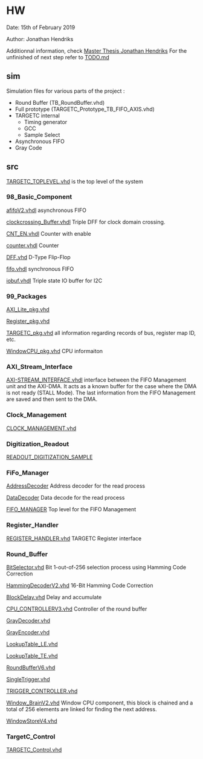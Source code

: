 # HW
Date: 15th of February 2019

Author: Jonathan Hendriks

Additionnal information, check [Master Thesis Jonathan Hendriks](WATCHMAN/Documentation/Master_Thesis)
For the unfinished of next step refer to [TODO.md](TODO.md)

## sim
Simulation files for various parts of the project :
- 	Round Buffer (TB_RoundBuffer.vhd)
- 	Full prototype (TARGETC_Prototype_TB_FIFO_AXIS.vhd)
- 	TARGETC internal
	-	Timing generator
	-	GCC 
	-	Sample Select
-	Asynchronous FIFO
-	Gray Code
	
## src
[TARGETC_TOPLEVEL.vhd](src/TARGETC_TOPLEVEL.vhd) is the top level of the system
### 98_Basic_Component
[afifoV2.vhdl](src/98_Basic_Component/afifoV2.vhdl) asynchronous FIFO

[clockcrossing_Buffer.vhdl](src/98_Basic_Component/clockcrossing_Buffer.vhd) Triple DFF for clock domain crossing.

[CNT_EN.vhdl](src/98_Basic_Component/CNT_EN.vhdl) Counter with enable

[counter.vhdl](src/98_Basic_Component/counter.vhdl) Counter 

[DFF.vhd](src/98_Basic_Component/DFF.vhd) D-Type Flip-Flop

[fifo.vhdl](src/98_Basic_Component/fifo.vhdl) synchronous FIFO

[iobuf.vhdl](src/98_Basic_Component/iobuf.vhd) Triple state IO buffer for I2C

### 99_Packages
[AXI_Lite_pkg.vhd](src/99_Packages/AXI_Lite_pkg.vhd)

[Register_pkg.vhd](src/99_Packages/Register_pkg.vhd)

[TARGETC_pkg.vhd](src/99_Packages/TARGETC_pkg.vhd) all information regarding records of bus, register map ID,  etc.

[WindowCPU_pkg.vhd](src/99_Packages/WindowCPU_pkg.vhd) CPU informaiton

### AXI_Stream_Interface
[AXI-STREAM_INTERFACE.vhdl](src/AXI_Stream_Interface/AXI-STREAM_INTERFACE.vhdl) interface between the FIFO Management unit and the AXI-DMA. It acts as a known buffer for the case where the DMA is not ready (STALL Mode). The last information from the FIFO Management are saved and then sent to the DMA.

### Clock_Management
[CLOCK_MANAGEMENT.vhd](src/Clock_Management/CLOCK_MANAGEMENT.vhd)

### Digitization_Readout
[READOUT_DIGITIZATION_SAMPLE](src/Digitization_Readout/READOUT_DIGITIZATION_SAMPLE.vhd)

### FiFo_Manager
[AddressDecoder](src/FiFo_Manager/AddressDecoder.vhdl) Address decoder for the read process 

[DataDecoder](src/FiFo_Manager/DataDecoder.vhdl) Data decode for the read process

[FIFO_MANAGER](src/FiFo_Manager/FIFO_MANAGER.vhdl) Top level for the FIFO Management

### Register_Handler
[REGISTER_HANDLER.vhd](src/Register_Handler/REGISTER_HANDLER.vhd) TARGETC Register interface

### Round_Buffer
[BitSelector.vhd](src/Round_Buffer/BitSelector.vhd) Bit 1-out-of-256 selection process using Hamming Code Correction 

[HammingDecoderV2.vhd](src/Round_Buffer/HammingDecoderV2.vhd) 16-Bit Hamming Code Correction

[BlockDelay.vhd](src/Round_Buffer/BlockDelay.vhd) Delay and accumulate

[CPU_CONTROLLERV3.vhd](src/Round_Buffer/CPU_CONTROLLERV3.vhd) Controller of the round buffer

[GrayDecoder.vhd](src/Round_Buffer/GrayDecoder.vhd)

[GrayEncoder.vhd](src/Round_Buffer/GrayEncoder.vhd)

[LookupTable_LE.vhd](src/Round_Buffer/LookupTable_LE.vhd)

[LookupTable_TE.vhd](src/Round_Buffer/LookupTable_TE.vhd)

[RoundBufferV6.vhd](src/Round_Buffer/RoundBufferV6.vhd)

[SingleTrigger.vhd](src/Round_Buffer/SingleTrigger.vhd)

[TRIGGER_CONTROLLER.vhd](src/Round_Buffer/TRIGGER_CONTROLLER.vhd)

[Window_BrainV2.vhd](src/Round_Buffer/Window_BrainV2.vhd) Window CPU component, this block is chained and a total of 256 elements are linked for finding the next address.

[WindowStoreV4.vhd](src/Round_Buffer/WindowStoreV4.vhd)

### TargetC_Control
[TARGETC_Control.vhd](src/TargetC_Control/TARGETC_Control.vhd)

